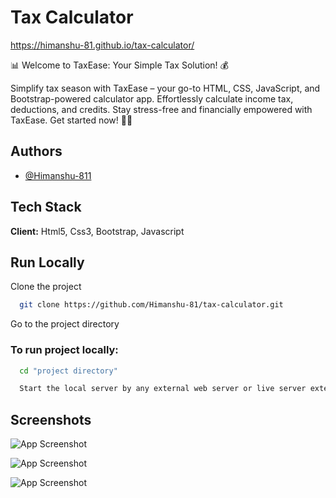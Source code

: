
# Tax Calculator 

https://himanshu-81.github.io/tax-calculator/

📊 Welcome to TaxEase: Your Simple Tax Solution! 💰

Simplify tax season with TaxEase – your go-to HTML, CSS, JavaScript, and Bootstrap-powered calculator app. Effortlessly calculate income tax, deductions, and credits. Stay stress-free and financially empowered with TaxEase. Get started now! 🚀📱

## Authors

- [@Himanshu-811](https://github.com/Himanshu-81)


## Tech Stack

**Client:** Html5, Css3, Bootstrap, Javascript


## Run Locally

Clone the project

```bash
  git clone https://github.com/Himanshu-81/tax-calculator.git
```

Go to the project directory 

### To run project locally:

```bash
  cd "project directory"
```
```bash
  Start the local server by any external web server or live server extension in the vs code.
```
## Screenshots

![App Screenshot](https://res.cloudinary.com/himanshu811/image/upload/v1713107782/tax-calculator/txfg6djy45rsngpeckx5.png)

![App Screenshot](https://res.cloudinary.com/himanshu811/image/upload/v1713107782/tax-calculator/jfxec2uo9omrmmbmzjel.png)

![App Screenshot](https://res.cloudinary.com/himanshu811/image/upload/v1713107781/tax-calculator/qgrfsb6nbyihowv4tnyx.png)

